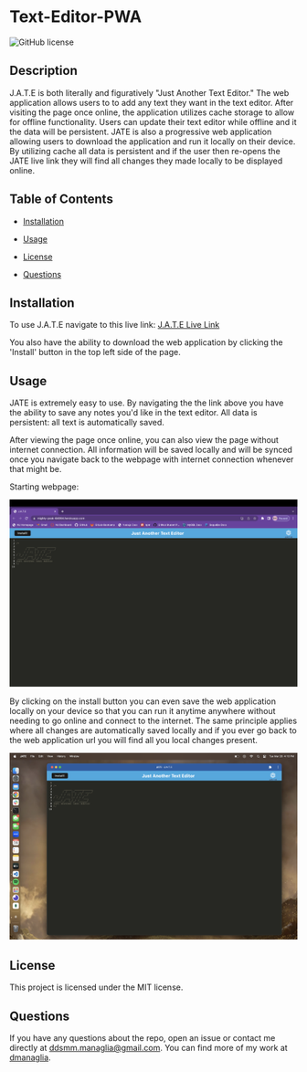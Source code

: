 # Text-Editor-PWA
  ![GitHub license](https://img.shields.io/badge/license-MIT-blue.svg)

  ## Description
  
  J.A.T.E is both literally and figuratively "Just Another Text Editor." The web application allows users to to add any text they want in the text editor. After visiting the page once online, the application utilizes cache storage to allow for offline functionality. Users can update their text editor while offline and it the data will be persistent. JATE is also a progressive web application allowing users to download the application and run it locally on their device. By utilizing cache all data is persistent and if the user then re-opens the JATE live link they will find all changes they made locally to be displayed online.
  
  ## Table of Contents
    
  * [Installation](#installation)

  * [Usage](#usage)

  * [License](#license)

  * [Questions](#questions)
  
  ## Installation
  
  To use J.A.T.E navigate to this live link: [J.A.T.E Live Link](https://mighty-peak-64064.herokuapp.com/)

  You also have the ability to download the web application by clicking the 'Install' button in the top left side of the page.

  ## Usage
  
  JATE is extremely easy to use. By navigating the the link above you have the ability to save any notes you'd like in the text editor. All data is persistent: all text is automatically saved.

  After viewing the page once online, you can also view the page without internet connection. All information will be saved locally and will be synced once you navigate back to the webpage with internet connection whenever that might be.

  Starting webpage:

  ![JATE Webpage](./screeshots/jateUrl.png)

  By clicking on the install button you can even save the web application locally on your device so that you can run it anytime anywhere without needing to go online and connect to the internet. The same principle applies where all changes are automatically saved locally and if you ever go back to the web application url you will find all you local changes present.

  ![JATE Download](./screeshots/jateDownload.png)

  ## License

  This project is licensed under the MIT license.

  ## Questions

  If you have any questions about the repo, open an issue or contact me directly at ddsmm.managlia@gmail.com. You can find more of my work at [dmanaglia](https://www.github.com/dmanaglia).
  